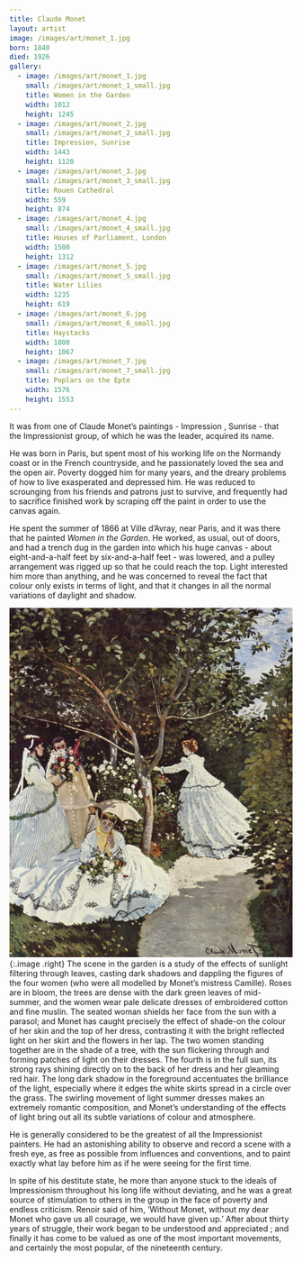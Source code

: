 ```yaml
---
title: Claude Monet
layout: artist
image: /images/art/monet_1.jpg
born: 1840
died: 1926
gallery:
  - image: /images/art/monet_1.jpg
    small: /images/art/monet_1_small.jpg
    title: Women in the Garden
    width: 1012
    height: 1245
  - image: /images/art/monet_2.jpg
    small: /images/art/monet_2_small.jpg
    title: Impression, Sunrise
    width: 1443
    height: 1120
  - image: /images/art/monet_3.jpg
    small: /images/art/monet_3_small.jpg
    title: Rouen Cathedral
    width: 559 
    height: 874 
  - image: /images/art/monet_4.jpg
    small: /images/art/monet_4_small.jpg
    title: Houses of Parliament, London
    width: 1500
    height: 1312
  - image: /images/art/monet_5.jpg
    small: /images/art/monet_5_small.jpg
    title: Water Lilies
    width: 1235
    height: 619 
  - image: /images/art/monet_6.jpg
    small: /images/art/monet_6_small.jpg
    title: Haystacks
    width: 1800
    height: 1067
  - image: /images/art/monet_7.jpg
    small: /images/art/monet_7_small.jpg
    title: Poplars on the Epte
    width: 1576
    height: 1553
---
```


It was from one of Claude Monet’s paintings - Impression , Sunrise - that the
Impressionist group, of which he was the leader, acquired its name.

He was born in Paris, but spent most of his working life on the Normandy coast
or in the French countryside, and he passionately loved the sea and the open
air. Poverty dogged him for many years, and the dreary problems of how to live
exasperated and depressed him. He was reduced to scrounging from his friends
and patrons just to survive, and frequently had to sacrifice finished work by
scraping off the paint in order to use the canvas again.

He spent the summer of 1866 at Ville d’Avray, near Paris, and it was there that
he painted _Women in the Garden_. He worked, as usual, out of doors, and had a
trench dug in the garden into which his huge canvas - about eight-and-a-half
feet by six-and-a-half feet - was lowered, and a pulley arrangement was rigged
up so that he could reach the top. Light interested him more than anything, and
he was concerned to reveal the fact that colour only exists in terms of light,
and that it changes in all the normal variations of daylight and shadow.

![Women in the Garden](/images/art/monet_1.jpg){:.image .right}
The scene in the garden is a study of the effects of sunlight filtering through
leaves, casting dark shadows and dappling the figures of the four women (who
were all modelled by Monet’s mistress Camille).  Roses are in bloom, the trees
are dense with the dark green leaves of mid-summer, and the women wear pale
delicate dresses of embroidered cotton and fine muslin. The seated woman
shields her face from the sun with a parasol; and Monet has caught precisely
the effect of shade-on the colour of her skin and the top of her dress,
contrasting it with the bright reflected light on her skirt and the flowers
in her lap. The two women standing together are in the shade of a tree, with
the sun flickering through and forming patches of light on their dresses. The
fourth is in the full sun, its strong rays shining directly on to the back of
her dress and her gleaming red hair.  The long dark shadow in the foreground
accentuates the brilliance of the light, especially where it edges the white
skirts spread in a circle over the grass. The swirling movement of light summer
dresses makes an extremely romantic composition, and Monet’s understanding of
the effects of light bring out all its subtle variations of colour and
atmosphere.

He is generally considered to be the greatest of all the Impressionist
painters.  He had an astonishing ability to observe and record a scene with a
fresh eye, as free as possible from influences and conventions, and to paint
exactly what lay before him as if he were seeing for the first time.

In spite of his destitute state, he more than anyone stuck to the ideals of
Impressionism throughout his long life without deviating, and he was a great
source of stimulation to others in the group in the face of poverty and endless
criticism. Renoir said of him, ‘Without Monet, without my dear Monet who gave
us all courage, we would have given up.’ After about thirty years of struggle,
their work began to be understood and appreciated ; and finally it has come to
be valued as one of the most important movements, and certainly the most
popular, of the nineteenth century.
